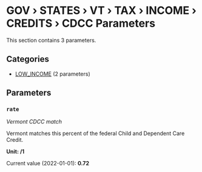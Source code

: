 # GOV › STATES › VT › TAX › INCOME › CREDITS › CDCC Parameters

This section contains 3 parameters.

## Categories

- [LOW_INCOME](low_income/index.md) (2 parameters)

## Parameters

### `rate`
*Vermont CDCC match*

Vermont matches this percent of the federal Child and Dependent Care Credit.

**Unit: /1**

Current value (2022-01-01): **0.72**

